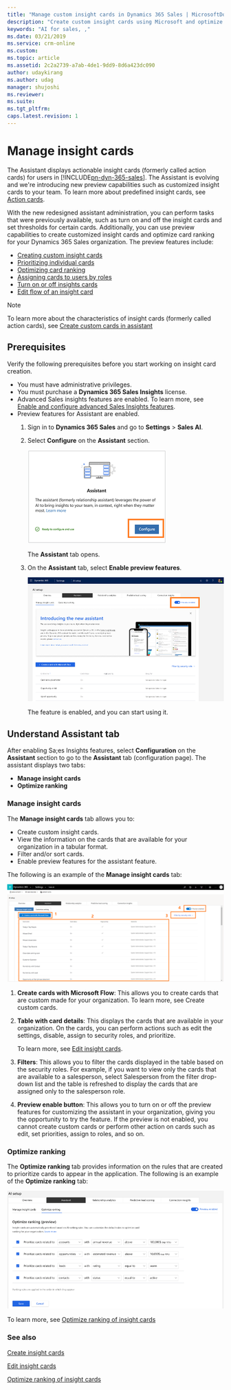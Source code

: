 ```yaml
---
title: "Manage custom insight cards in Dynamics 365 Sales | MicrosoftDocs"
description: "Create custom insight cards using Microsoft and optimize ranking for cards in assistant"
keywords: "AI for sales, ,"
ms.date: 03/21/2019
ms.service: crm-online
ms.custom: 
ms.topic: article
ms.assetid: 2c2a2739-a7ab-4de1-9dd9-8d6a423dc090
author: udaykirang
ms.author: udag
manager: shujoshi
ms.reviewer: 
ms.suite: 
ms.tgt_pltfrm: 
caps.latest.revision: 1
---
```


# Manage insight cards

The Assistant displays actionable insight cards (formerly called action cards) for users in [!INCLUDE[pn-dyn-365-sales](../includes/pn-dyn-365-sales.md)]. The Assistant is evolving and we're introducing new preview capabilities such as customized insight cards to your team. To learn more about predefined insight cards, see [Action cards](action-cards-reference.md).

With the new redesigned assistant administration, you can perform tasks that were previously available, such as turn on and off the insight cards and set thresholds for certain cards. Additionally, you can use preview capabilities to create customized insight cards and optimize card ranking for your Dynamics 365 Sales organization. The preview features include:

- [Creating custom insight cards](create-insight-cards-flow.md)
- [Prioritizing individual cards](edit-insight-cards.md#set-priority-for-a-card)
- [Optimizing card ranking](optimize-ranking-insight-cards.md)
- [Assigning cards to users by roles](edit-insight-cards.md#assign-roles-to-or-remove-roles-from-a-card)
- [Turn on or off insights cards](edit-insight-cards.md#turn-cards-on-or-off)
- [Edit flow of an insight card](edit-insight-cards.md#edit-flow-of-a-card)

> [!NOTE]
> To learn more about the characteristics of insight cards (formerly called action cards), see [Create custom cards in assistant](sample-extend-relationship-assistant-card-type.md)


## Prerequisites

Verify the following prerequisites before you start working on insight card creation.

- You must have administrative privileges.
- You must purchase a **Dynamics 365 Sales Insights** license.
- Advanced Sales insights features are enabled. To learn more, see [Enable and configure advanced Sales Insights features](intro-admin-guide-sales-insights.md#enable-and-configure-advanced-sales-insights-features).
- Preview features for Assistant are enabled.
    1. Sign in to **Dynamics 365 Sales** and go to **Settings** > **Sales AI**.
    2. Select **Configure** on the **Assistant** section.
        
        ![Assistant section](media/cc-assistant-section.png "Assistant section")
        
        The **Assistant** tab opens.

    3. On the **Assistant** tab, select **Enable preview features**.
        
        ![Enable preview feature](media/cc-enable-preview-feature.png "Enable preview feature")
        
        The feature is enabled, and you can start using it.

## Understand Assistant tab

After enabling Sa;es Insights features, select **Configuration** on the **Assistant** section to go to the **Assistant** tab (configuration page). The assistant displays two tabs:

- **Manage insight cards**
- **Optimize ranking**

### Manage insight cards 

The **Manage insight cards** tab allows you to: 

- Create custom insight cards.
- View the information on the cards that are available for your organization in a tabular format.
- Filter and/or sort cards.
- Enable preview features for the assistant feature.

The following is an example of the **Manage insight cards** tab:

![Manage insight cards tab](media/cc-manage-insight-card-tab.png "Manage insight cards tab")

1. **Create cards with Microsoft Flow**: This allows you to create cards that are custom made for your organization.
To learn more, see Create custom cards.
2. **Table with card details**: This displays the cards that are available in your organization. On the cards, you can perform actions such as edit the settings, disable, assign to security roles, and prioritize.

    To learn more, see [Edit insight cards](edit-insight-cards.md).

3. **Filters**: This allows you to filter the cards displayed in the table based on the security roles. For example, if you want to view only the cards that are available to a salesperson, select Salesperson from the filter drop-down list and the table is refreshed to display the cards that are assigned only to the salesperson role.
4. **Preview enable button**: This allows you to turn on or off the preview features for customizing the assistant in your organization, giving you the opportunity to try the feature. If the preview is not enabled, you cannot create custom cards or perform other action on cards such as edit, set priorities, assign to roles, and so on.

### Optimize ranking

The **Optimize ranking** tab provides information on the rules that are created to prioritize cards to appear in the application. The following is an example of the **Optimize ranking** tab:

![Optimize ranking tab](media/cc-optimize-ranking-tab.png "Optimize ranking tab")

To learn more, see [Optimize ranking of insight cards](optimize-ranking-insight-cards.md)

### See also

[Create insight cards](create-insight-cards-flow.md)

[Edit insight cards](edit-insight-cards.md)

[Optimize ranking of insight cards](optimize-ranking-insight-cards.md)